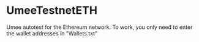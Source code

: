 # UmeeTestnetETH
Umee autotest for the Ethereum network. To work, you only need to enter the wallet addresses in "Wallets.txt"

